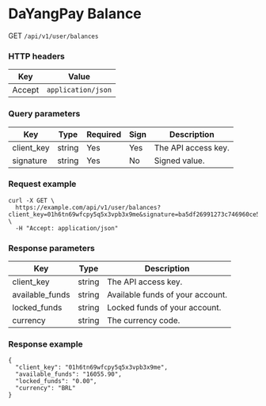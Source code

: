 # DaYangPay Balance

GET `/api/v1/user/balances`

### HTTP headers <Badge type="tip" text="Header" vertical="top" />

| Key    | Value              |       
|--------|--------------------|
| Accept | `application/json` | 

### Query parameters <Badge type="tip" text="Query" vertical="top" />

| Key        | Type   | Required | Sign | Description         |                  
|------------|--------|----------|------|---------------------|
| client_key | string | Yes      | Yes  | The API access key. |
| signature  | string | Yes      | No   | Signed value.       |

### Request example

```shell
curl -X GET \
  https://example.com/api/v1/user/balances?client_key=01h6tn69wfcpy5q5x3vpb3x9me&signature=ba5df26991273c746960ce5238c6479e8ca6116381ac46cea96ffd30fafed082 \
  -H "Accept: application/json"
```

### Response parameters
| Key             | Type   | Description                      | 
|-----------------|--------|----------------------------------|
| client_key      | string | The API access key.              |
| available_funds | string | Available funds of your account. |
| locked_funds    | string | Locked funds of your account.    |
| currency        | string | The currency code.               |

### Response example

```json{3}
{
  "client_key": "01h6tn69wfcpy5q5x3vpb3x9me",
  "available_funds": "16055.90",
  "locked_funds": "0.00",
  "currency": "BRL"
}
```

